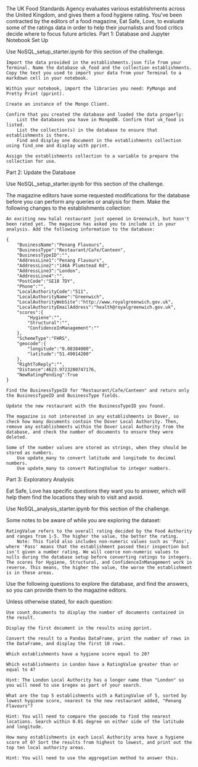 The UK Food Standards Agency evaluates various establishments across the United Kingdom, and gives them a food hygiene rating. You've been contracted by the editors of a food magazine, Eat Safe, Love, to evaluate some of the ratings data in order to help their journalists and food critics decide where to focus future articles.
Part 1: Database and Jupyter Notebook Set Up

Use NoSQL_setup_starter.ipynb for this section of the challenge.

    Import the data provided in the establishments.json file from your Terminal. Name the database uk_food and the collection establishments. Copy the text you used to import your data from your Terminal to a markdown cell in your notebook.

    Within your notebook, import the libraries you need: PyMongo and Pretty Print (pprint).

    Create an instance of the Mongo Client.

    Confirm that you created the database and loaded the data properly:
        List the databases you have in MongoDB. Confirm that uk_food is listed.
        List the collection(s) in the database to ensure that establishments is there.
        Find and display one document in the establishments collection using find_one and display with pprint.

    Assign the establishments collection to a variable to prepare the collection for use.

Part 2: Update the Database

Use NoSQL_setup_starter.ipynb for this section of the challenge.

The magazine editors have some requested modifications for the database before you can perform any queries or analysis for them. Make the following changes to the establishments collection:

    An exciting new halal restaurant just opened in Greenwich, but hasn't been rated yet. The magazine has asked you to include it in your analysis. Add the following information to the database:

    {
        "BusinessName":"Penang Flavours",
        "BusinessType":"Restaurant/Cafe/Canteen",
        "BusinessTypeID":"",
        "AddressLine1":"Penang Flavours",
        "AddressLine2":"146A Plumstead Rd",
        "AddressLine3":"London",
        "AddressLine4":"",
        "PostCode":"SE18 7DY",
        "Phone":"",
        "LocalAuthorityCode":"511",
        "LocalAuthorityName":"Greenwich",
        "LocalAuthorityWebSite":"http://www.royalgreenwich.gov.uk",
        "LocalAuthorityEmailAddress":"health@royalgreenwich.gov.uk",
        "scores":{
            "Hygiene":"",
            "Structural":"",
            "ConfidenceInManagement":""
        },
        "SchemeType":"FHRS",
        "geocode":{
            "longitude":"0.08384000",
            "latitude":"51.49014200"
        },
        "RightToReply":"",
        "Distance":4623.9723280747176,
        "NewRatingPending":True
    }

    Find the BusinessTypeID for "Restaurant/Cafe/Canteen" and return only the BusinessTypeID and BusinessType fields.

    Update the new restaurant with the BusinessTypeID you found.

    The magazine is not interested in any establishments in Dover, so check how many documents contain the Dover Local Authority. Then, remove any establishments within the Dover Local Authority from the database, and check the number of documents to ensure they were deleted.

    Some of the number values are stored as strings, when they should be stored as numbers.
        Use update_many to convert latitude and longitude to decimal numbers.
        Use update_many to convert RatingValue to integer numbers.

Part 3: Exploratory Analysis

Eat Safe, Love has specific questions they want you to answer, which will help them find the locations they wish to visit and avoid.

Use NoSQL_analysis_starter.ipynb for this section of the challenge.

Some notes to be aware of while you are exploring the dataset:

    RatingValue refers to the overall rating decided by the Food Authority and ranges from 1-5. The higher the value, the better the rating.
        Note: This field also includes non-numeric values such as 'Pass', where 'Pass' means that the establishment passed their inspection but isn't given a number rating. We will coerce non-numeric values to nulls during the database setup before converting ratings to integers.
    The scores for Hygiene, Structural, and ConfidenceInManagement work in reverse. This means, the higher the value, the worse the establishment is in these areas.

Use the following questions to explore the database, and find the answers, so you can provide them to the magazine editors.

Unless otherwise stated, for each question:

    Use count_documents to display the number of documents contained in the result.

    Display the first document in the results using pprint.

    Convert the result to a Pandas DataFrame, print the number of rows in the DataFrame, and display the first 10 rows.

    Which establishments have a hygiene score equal to 20?

    Which establishments in London have a RatingValue greater than or equal to 4?

    Hint: The London Local Authority has a longer name than "London" so you will need to use $regex as part of your search.

    What are the top 5 establishments with a RatingValue of 5, sorted by lowest hygiene score, nearest to the new restaurant added, "Penang Flavours"?

    Hint: You will need to compare the geocode to find the nearest locations. Search within 0.01 degree on either side of the latitude and longitude.

    How many establishments in each Local Authority area have a hygiene score of 0? Sort the results from highest to lowest, and print out the top ten local authority areas.

    Hint: You will need to use the aggregation method to answer this.
